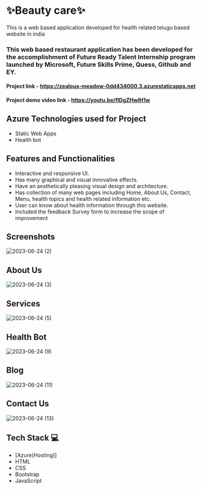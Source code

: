# ✨Beauty care✨

This is a web based application developed for health related telugu based website in india

### This web based restaurant application has been developed for the accomplishment of Future Ready Talent Internship program launched by Microsoft, Future Skills Prime, Quess, Github and EY.
#### Project link - https://zealous-meadow-0dd434000.3.azurestaticapps.net

#### Project demo video link - https://youtu.be/flDgZHwlH1w

## Azure Technologies used for Project
- Static Web Apps
- Health bot
## Features and Functionalities 

- Interactive and responsive UI.
- Has many graphical and visual innovative effects.
- Have an aesthetically pleasing visual design and architecture.
- Has collection of many web pages including Home, About Us, Contact, Menu, health topics and health related information etc.
- User can know about health information through this website.
- Included the feedback Survey form to increase the scope of improvement
## Screenshots




   ![2023-06-24 (2)](https://github.com/Bhavaniii17/Project1/assets/119057686/ab0626e0-cd90-4f65-8706-36503c622620)


## About Us 



![2023-06-24 (3)](https://github.com/Bhavaniii17/Project1/assets/119057686/7f68c71b-0b01-4c18-b006-9b9473ffc3bc)



## Services 


![2023-06-24 (5)](https://github.com/Bhavaniii17/Project1/assets/119057686/7b87185f-3f73-4775-9c37-ea6d2d874ccd)


## Health Bot 


![2023-06-24 (9)](https://github.com/Bhavaniii17/Project1/assets/119057686/0cd61447-ccb9-428f-8316-372c307cd066)


## Blog 


![2023-06-24 (11)](https://github.com/Bhavaniii17/Project1/assets/119057686/ee644399-0a15-4a52-a4fb-e89dccbdde51)


## Contact Us 


![2023-06-24 (13)](https://github.com/Bhavaniii17/Project1/assets/119057686/09d2b0a9-6f45-47c5-8c87-3c7872eca5e2)


## Tech Stack 💻

- [Azure(Hosting)]
- HTML
- CSS
- Bootstrap
- JavaScript


